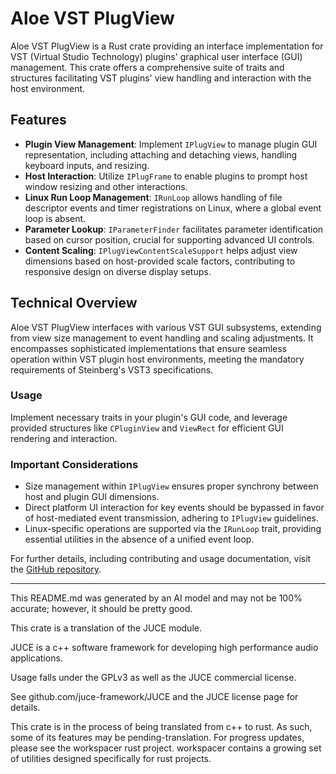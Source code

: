 # Aloe VST PlugView

Aloe VST PlugView is a Rust crate providing an interface implementation for VST (Virtual Studio Technology) plugins' graphical user interface (GUI) management. This crate offers a comprehensive suite of traits and structures facilitating VST plugins' view handling and interaction with the host environment.

## Features

- **Plugin View Management**: Implement `IPlugView` to manage plugin GUI representation, including attaching and detaching views, handling keyboard inputs, and resizing.
- **Host Interaction**: Utilize `IPlugFrame` to enable plugins to prompt host window resizing and other interactions.
- **Linux Run Loop Management**: `IRunLoop` allows handling of file descriptor events and timer registrations on Linux, where a global event loop is absent.
- **Parameter Lookup**: `IParameterFinder` facilitates parameter identification based on cursor position, crucial for supporting advanced UI controls.
- **Content Scaling**: `IPlugViewContentScaleSupport` helps adjust view dimensions based on host-provided scale factors, contributing to responsive design on diverse display setups.

## Technical Overview

Aloe VST PlugView interfaces with various VST GUI subsystems, extending from view size management to event handling and scaling adjustments. It encompasses sophisticated implementations that ensure seamless operation within VST plugin host environments, meeting the mandatory requirements of Steinberg's VST3 specifications.

### Usage

Implement necessary traits in your plugin's GUI code, and leverage provided structures like `CPluginView` and `ViewRect` for efficient GUI rendering and interaction.

### Important Considerations

- Size management within `IPlugView` ensures proper synchrony between host and plugin GUI dimensions.
- Direct platform UI interaction for key events should be bypassed in favor of host-mediated event transmission, adhering to `IPlugView` guidelines.
- Linux-specific operations are supported via the `IRunLoop` trait, providing essential utilities in the absence of a unified event loop.

For further details, including contributing and usage documentation, visit the [GitHub repository](https://github.com/klebs6/aloe-rs).

---

This README.md was generated by an AI model and may not be 100% accurate; however, it should be pretty good.

This crate is a translation of the JUCE module.

JUCE is a c++ software framework for developing high performance audio applications.

Usage falls under the GPLv3 as well as the JUCE commercial license.

See github.com/juce-framework/JUCE and the JUCE license page for details.

This crate is in the process of being translated from c++ to rust. As such, some of its features may be pending-translation. For progress updates, please see the workspacer rust project. workspacer contains a growing set of utilities designed specifically for rust projects.

